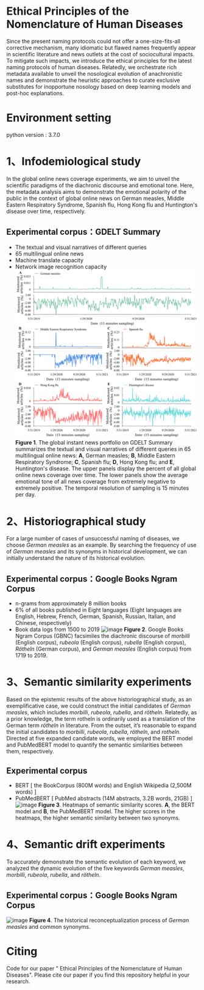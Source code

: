 Ethical Principles of the Nomenclature of Human Diseases
========================================================
Since the present naming protocols could not offer a one-size-fits-all corrective mechanism, many idiomatic but flawed names frequently appear in scientific literature and news outlets at the cost of sociocultural impacts.  To mitigate such impacts, we introduce the ethical principles for the latest naming protocols of human diseases.  Relatedly, we orchestrate rich metadata available to unveil the nosological evolution of anachronistic names and demonstrate the heuristic approaches to curate exclusive substitutes for inopportune nosology based on deep learning models and post-hoc explanations.
# Environment setting
python version : 3.7.0
# 1、Infodemiological study
In the global online news coverage experiments, we aim to unveil the scientific paradigms of the diachronic discourse and emotional tone. Here, the metadata analysis aims to demonstrate the emotional polarity of the public in the context of global online news on German measles, Middle Eastern Respiratory Syndrome, Spanish flu, Hong Kong flu and Huntington's disease over time, respectively.
## Experimental corpus：GDELT Summary
* The textual and visual narratives of different queries
*	65 multilingual online news
*	Machine translate capacity
*	Network image recognition capacity
![image](https://github.com/Computational-social-science/Naming_human_disease/blob/main/Infodemiological%20study/Fig1.svg)
__Figure 1__. The global instant news portfolio on GDELT Summary summarizes the textual and visual narratives of different queries in 65 multilingual online news: **A**, German measles; **B**, Middle Eastern Respiratory Syndrome; **C**, Spanish flu; **D**, Hong Kong flu; and **E**, Huntington's disease. The upper panels display the percent of all global online news coverage over time. The lower panels show the average emotional tone of all news coverage from extremely negative to extremely positive. The temporal resolution of sampling is 15 minutes per day.
# 2、Historiographical study
For a large number of cases of unsuccessful naming of diseases, we choose *German measles* as an example. By searching the frequency of use of *German measles* and its synonyms in historical development, we can initially understand the nature of its historical evolution.
## Experimental corpus：Google Books Ngram Corpus
*	n-grams from approximately 8 million books
*	6% of all books published in Eight languages (Eight languages are English, Hebrew, French, German, Spanish, Russian, Italian, and Chinese, respectively)
*	Book data logs from 1500 to 2019
![image](https://github.com/YaChen8/Naming_human_disease/blob/main/Historiographical%20study/Figure%203.jpg)
__Figure 2__. Google Books Ngram Corpus (GBNC) facsimiles the diachronic discourse of *morbilli* (English corpus), *rubeola* (English corpus), *rubella* (English corpus), *Rötheln* (German corpus), and *German measles* (English corpus) from 1719 to 2019.
# 3、Semantic similarity experiments
Based on the epistemic results of the above historiographical study, as an exemplificative case, we could construct the initial candidates of *German measles*, which includes *morbilli*, *rubeola*, *rubella*, and *rötheln*. Relatedly, as a prior knowledge, the term rotheln is ordinarily used as a translation of the German term *rötheln* in literature. From the outset, it’s reasonable to expand the initial candidates to *morbilli*, *rubeola*, *rubella*, *rötheln*, and *rotheln*.
Directed at five expanded candidate words, we employed the BERT model and PubMedBERT model to quantify the semantic similarities between them, respectively.
## Experimental corpus
*	BERT [ the BookCorpus (800M words) and English Wikipedia (2,500M words) ]
*	PubMedBERT [ PubMed abstracts (14M abstracts, 3.2B words, 21GB) ]
![image](https://github.com/YaChen8/Naming_human_disease/blob/main/Semantic%20similarity%20experiments/Figure%205.jpg)
__Figure 3__. Heatmaps of semantic similarity scores. **A**, the BERT model and **B**, the PubMedBERT model. The higher scores in the heatmaps, the higher semantic similarity between two synonyms. 
# 4、Semantic drift experiments
To accurately demonstrate the semantic evolution of each keyword, we analyzed the dynamic evolution of the five keywords *German measles*, *morbilli*, *rubeola*, *rubella*, and *rötheln*.
## Experimental corpus：Google Books Ngram Corpus
![image](https://github.com/YaChen8/Naming_human_disease/blob/main/Semantic%20drift%20experiments/Figure%206.jpg)
__Figure 4__. The historical reconceptualization process of *German measles* and common synonyms. 
# Citing
Code for our paper " Ethical Principles of the Nomenclature of Human Diseases". Please cite our paper if you find this repository helpful in your research.

